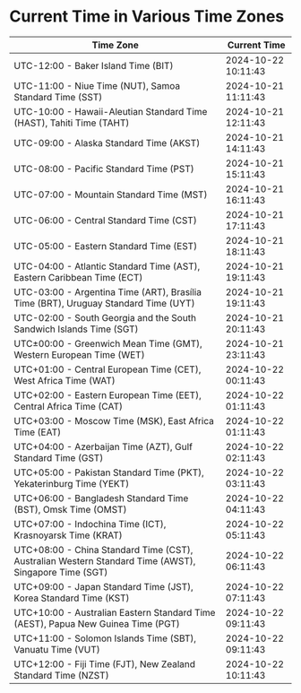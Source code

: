 # Current Time in Various Time Zones

| Time Zone | Current Time |
|-----------|--------------|
| UTC-12:00 - Baker Island Time (BIT) | 2024-10-22 10:11:43 |
| UTC-11:00 - Niue Time (NUT), Samoa Standard Time (SST) | 2024-10-21 11:11:43 |
| UTC-10:00 - Hawaii-Aleutian Standard Time (HAST), Tahiti Time (TAHT) | 2024-10-21 12:11:43 |
| UTC-09:00 - Alaska Standard Time (AKST) | 2024-10-21 14:11:43 |
| UTC-08:00 - Pacific Standard Time (PST) | 2024-10-21 15:11:43 |
| UTC-07:00 - Mountain Standard Time (MST) | 2024-10-21 16:11:43 |
| UTC-06:00 - Central Standard Time (CST) | 2024-10-21 17:11:43 |
| UTC-05:00 - Eastern Standard Time (EST) | 2024-10-21 18:11:43 |
| UTC-04:00 - Atlantic Standard Time (AST), Eastern Caribbean Time (ECT) | 2024-10-21 19:11:43 |
| UTC-03:00 - Argentina Time (ART), Brasília Time (BRT), Uruguay Standard Time (UYT) | 2024-10-21 19:11:43 |
| UTC-02:00 - South Georgia and the South Sandwich Islands Time (SGT) | 2024-10-21 20:11:43 |
| UTC±00:00 - Greenwich Mean Time (GMT), Western European Time (WET) | 2024-10-21 23:11:43 |
| UTC+01:00 - Central European Time (CET), West Africa Time (WAT) | 2024-10-22 00:11:43 |
| UTC+02:00 - Eastern European Time (EET), Central Africa Time (CAT) | 2024-10-22 01:11:43 |
| UTC+03:00 - Moscow Time (MSK), East Africa Time (EAT) | 2024-10-22 01:11:43 |
| UTC+04:00 - Azerbaijan Time (AZT), Gulf Standard Time (GST) | 2024-10-22 02:11:43 |
| UTC+05:00 - Pakistan Standard Time (PKT), Yekaterinburg Time (YEKT) | 2024-10-22 03:11:43 |
| UTC+06:00 - Bangladesh Standard Time (BST), Omsk Time (OMST) | 2024-10-22 04:11:43 |
| UTC+07:00 - Indochina Time (ICT), Krasnoyarsk Time (KRAT) | 2024-10-22 05:11:43 |
| UTC+08:00 - China Standard Time (CST), Australian Western Standard Time (AWST), Singapore Time (SGT) | 2024-10-22 06:11:43 |
| UTC+09:00 - Japan Standard Time (JST), Korea Standard Time (KST) | 2024-10-22 07:11:43 |
| UTC+10:00 - Australian Eastern Standard Time (AEST), Papua New Guinea Time (PGT) | 2024-10-22 09:11:43 |
| UTC+11:00 - Solomon Islands Time (SBT), Vanuatu Time (VUT) | 2024-10-22 09:11:43 |
| UTC+12:00 - Fiji Time (FJT), New Zealand Standard Time (NZST) | 2024-10-22 10:11:43 |
